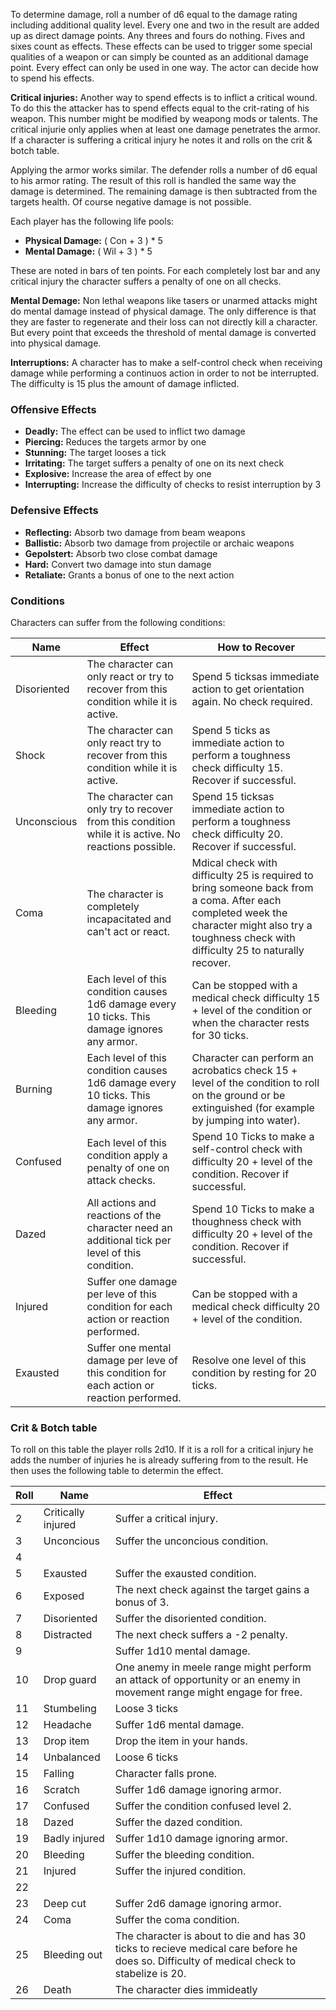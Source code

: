 To determine damage, roll a number of d6 equal to the damage rating 
including additional quality level. Every one and two in the result
are added up as direct damage points. Any threes and fours do nothing.
Fives and sixes count as effects. These effects can be used to trigger
some special qualities of a weapon or can simply be counted as an 
additional damage point. Every effect can only be used in one way.
The actor can decide how to spend his effects.

**Critical injuries:** Another way to spend effects is to inflict a 
critical wound. To do this the attacker has to spend effects equal to
the crit-rating of his weapon. This number might be modified by weapong mods
or talents. The critical injurie only applies when at least one damage penetrates the armor.
If a character is suffering a critical injury he notes it
and rolls on the crit & botch table.

Applying the armor works similar. The defender rolls a number of d6
equal to his armor rating. The result of this roll is handled the 
same way the damage is determined. 
The remaining damage is then subtracted from the targets health.
Of course negative damage is not possible.

Each player has the following life pools:

* **Physical Damage:** ( Con + 3 ) * 5
* **Mental Damage:** ( Wil + 3 ) * 5

These are noted in bars of ten points. 
For each completely lost bar and any critical injury 
the character suffers a penalty of one on all checks.

**Mental Demage:** Non lethal weapons like tasers or unarmed attacks 
might do mental damage instead of physical damage. The only difference
is that they are faster to regenerate and their loss can not directly 
kill a character. But every point that exceeds the threshold of
mental damage is converted into physical damage.

**Interruptions:** A character has to make a self-control check when
receiving damage while performing a continuos action in order to
not be interrupted. The difficulty is 15 plus the amount of damage inflicted.

### Offensive Effects

* **Deadly:** The effect can be used to inflict two damage
* **Piercing:** Reduces the targets armor by one
* **Stunning:** The target looses a tick
* **Irritating:** The target suffers a penalty of one on its next check 
* **Explosive:** Increase the area of effect by one 
* **Interrupting:** Increase the difficulty of checks to resist interruption by 3 

### Defensive Effects

* **Reflecting:** Absorb two damage from beam weapons
* **Ballistic:** Absorb two damage from projectile or archaic weapons
* **Gepolstert:** Absorb two close combat damage
* **Hard:** Convert two damage into stun damage
* **Retaliate:** Grants a bonus of one to the next action

### Conditions

Characters can suffer from the following conditions:


| Name | Effect | How to Recover |
| --- | --- | --- |
| Disoriented | The character can only react or try to recover from this condition while it is active. | Spend 5 ticksas immediate action to get orientation again. No check required. |
| Shock | The character can only react try to recover from this condition while it is active. | Spend 5 ticks as immediate action to perform a toughness check difficulty 15. Recover if successful. |
| Unconscious | The character can only try to recover from this condition while it is active. No reactions possible. | Spend 15 ticksas immediate action to perform a toughness check difficulty 20. Recover if successful. |
| Coma | The character is completely incapacitated and can't act or react. | Mdical check with difficulty 25 is required to bring someone back from a coma. After each completed week the character might also try a toughness check with difficulty 25 to naturally recover. |
| Bleeding | Each level of this condition causes 1d6 damage every 10 ticks. This damage ignores any armor. | Can be stopped with a medical check difficulty 15 + level of the condition or when the character rests for 30 ticks. |
| Burning | Each level of this condition causes 1d6 damage every 10 ticks. This damage ignores any armor. | Character can perform an acrobatics check 15 + level of the condition to roll on the ground or be extinguished (for example by jumping into water). |
| Confused | Each level of this condition apply a penalty of one on attack checks. | Spend 10 Ticks to make a self-control check with difficulty 20 + level of the condition. Recover if successful. |
| Dazed | All actions and reactions of the character need an additional tick per level of this condition. | Spend 10 Ticks to make a thoughness check with difficulty 20 + level of the condition. Recover if successful. |
| Injured | Suffer one damage per leve of this condition for each action or reaction performed. | Can be stopped with a medical check difficulty 20 + level of the condition. |
| Exausted | Suffer one mental damage per leve of this condition for each action or reaction performed. | Resolve one level of this condition by resting for 20 ticks. |

### Crit & Botch table

To roll on this table the player rolls 2d10. If it is a roll for a critical injury he adds the number of injuries he is already suffering from to the result. He then uses the following table to determin the effect.

| Roll | Name | Effect |
| --- | --- | --- |
|  2 | Critically injured | Suffer a critical injury. |
|  3 | Unconcious | Suffer the unconcious condition. |
|  4 |  |  |
|  5 | Exausted | Suffer the exausted condition. |
|  6 | Exposed | The next check against the target gains a bonus of 3. |
|  7 | Disoriented | Suffer the disoriented condition. |
|  8 | Distracted | The next check suffers a -2 penalty. |
|  9 |  | Suffer 1d10 mental damage. |
| 10 | Drop guard | One anemy in meele range might perform an attack of opportunity or an enemy in movement range might engage for free. |
| 11 | Stumbeling | Loose 3 ticks |
| 12 | Headache | Suffer 1d6 mental damage. |
| 13 | Drop item | Drop the item in your hands. |
| 14 | Unbalanced | Loose 6 ticks |
| 15 | Falling | Character falls prone. |
| 16 | Scratch | Suffer 1d6 damage ignoring armor. |
| 17 | Confused | Suffer the condition confused level 2. |
| 18 | Dazed | Suffer the dazed condition. |
| 19 | Badly injured | Suffer 1d10 damage ignoring armor. |
| 20 | Bleeding | Suffer the bleeding condition. |
| 21 | Injured | Suffer the injured condition. |
| 22 |  |  |
| 23 | Deep cut | Suffer 2d6 damage ignoring armor. |
| 24 | Coma | Suffer the coma condition. |
| 25 | Bleeding out | The character is about to die and has 30 ticks to recieve medical care before he does so. Difficulty of medical check to stabelize is 20. |
| 26 | Death | The character dies immideatly |





